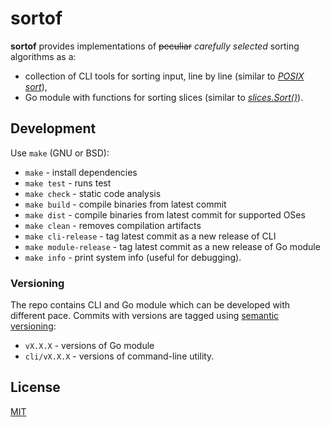 # sortof

**sortof** provides implementations of ~~peculiar~~ _carefully selected_ sorting algorithms as a:

- collection of CLI tools for sorting input, line by line (similar to _[POSIX sort](https://pubs.opengroup.org/onlinepubs/9699919799/utilities/sort.html)_),
- Go module with functions for sorting slices (similar to _[slices.Sort()](https://pkg.go.dev/slices#Sort)_).

## Development

Use `make` (GNU or BSD):

- `make` - install dependencies
- `make test` - runs test
- `make check` - static code analysis
- `make build` - compile binaries from latest commit
- `make dist` - compile binaries from latest commit for supported OSes
- `make clean` - removes compilation artifacts
- `make cli-release` - tag latest commit as a new release of CLI
- `make module-release` - tag latest commit as a new release of Go module
- `make info` - print system info (useful for debugging).

### Versioning

The repo contains CLI and Go module which can be developed with different pace.
Commits with versions are tagged using [semantic versioning](https://semver.org/):
- `vX.X.X` - versions of Go module
- `cli/vX.X.X` - versions of command-line utility.

## License

[MIT](./LICENSE)
